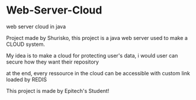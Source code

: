 # Web-Server-Cloud
web server cloud in java

<p>Project made by Shurisko, this project is a java web server used to make a CLOUD system.</p>
<p>My idea is to make a cloud for protecting user's data, i would user can secure how they want their repository</p>
<p>at the end, every ressource in the cloud can be accessible with custom link loaded by REDIS</p>
<p style="text-color: red">This project is made by Epitech's Student!</p>
